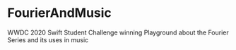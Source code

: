 # FourierAndMusic
WWDC 2020 Swift Student Challenge winning Playground about the Fourier Series and its uses in music
